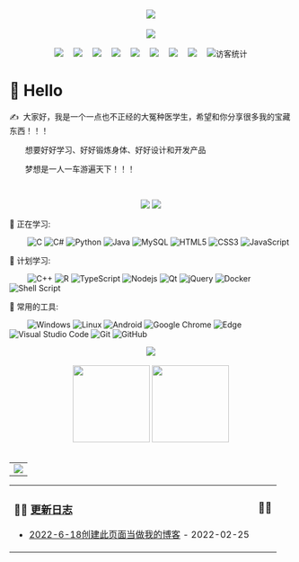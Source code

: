 <!-- 动态打字效果 -->
<h1 align="center">
  <a href="https://sunguoqi.com/">
    <img src="https://readme-typing-svg.herokuapp.com/?lines=console.log(%22Hello%2C%20World!%22);正经人王同学祝您今天愉快!&center=true&size=27">
  </a>
</h1>

<!-- 敲代码的图片 -->
<div align="center" ><img order-radius="100px" src="https://gimg2.baidu.com/image_search/src=http%3A%2F%2Fi0.hdslb.com%2Fbfs%2Farticle%2Fdb9205269db889f8512dcdfc1c1e273f2e19a4fa.gif&refer=http%3A%2F%2Fi0.hdslb.com&app=2002&size=f9999,10000&q=a80&n=0&g=0n&fmt=auto?sec=1658131306&t=6dfebc0779ba0c31daa3357c2cd09840"/></div>
<br>

<!-- 个人资料徽标 -->
<div align="center">
  <a href="https://github.com/zjrwtx/mycsnotes/blob/main/index.md"><img src="https://img.shields.io/badge/mycsnotes-%E6%88%91%E7%9A%84%E8%AE%A1%E7%AE%97%E6%9C%BA%E5%AD%A6%E4%B9%A0%E7%AC%94%E8%AE%B0-blue"></a>&emsp;
  <a href=""><img src="https://img.shields.io/badge/software-常用或推荐软件-<green>"></a>&emsp;
  <a href=""><img src="https://img.shields.io/badge/awesomeprojects-极其推荐的项目-<blue>"></a>&emsp;
  <a href=""><img src="https://img.shields.io/badge/awesomebooks-极其推荐的书-<blue>"></a>&emsp;
  <a href="https://github.com/zjrwtx/myphotos"><img src="https://img.shields.io/badge/myphotos-我的图库-red"></a>&emsp;
  <a href="https://blog.csdn.net/weixin_52887464?spm=1010.2135.3001.5421"><img src="https://img.shields.io/badge/CSDN-%E5%8D%9A%E5%AE%A2-c32136"></a>&emsp;
  <a href="https://space.bilibili.com/517535970?spm_id_from=333.1007.0.0"><img src="https://img.shields.io/badge/bilibili-B%E7%AB%99-ff69b4"></a>&emsp;
  <a href="https://www.zhihu.com/people/30-95-6-63"><img src="https://img.shields.io/badge/zhihu-%E7%9F%A5%E4%B9%8E-blue"></a>&emsp;
<!-- 访客数统计徽标 -->
  <img src="https://visitor-badge.glitch.me/badge?page_id=zjrwtx" alt="访客统计" /></div>




#  🙋 Hello

<p>✍️&nbsp;&nbsp;大家好，我是一个一点也不正经的大冤种医学生，希望和你分享很多我的宝藏东西！！！</p>
<p>&emsp;&emsp;想要好好学习、好好锻炼身体、好好设计和开发产品</p>
<p>&emsp;&emsp;梦想是一人一车游遍天下！！！</p>
<p>&emsp;&emsp;</p>

<!-- 比较好的开源项目卡片 -->
<div align="center">
<a href="https://github.com/zjrwtx/mycsnotes/blob/main/index.md">
  <img src="https://github-readme-stats.vercel.app/api/pin/?username=zjrwtx&repo=mycsnotes&theme=dark&bg_color=0d1117&hide_border=true" /></a>
<a href="https://github.com/zjrwtx/myphotos">
  <img src="https://github-readme-stats.vercel.app/api/pin/?username=zjrwtx&repo=myphotos&theme=dark&bg_color=0d1117&hide_border=true" /></a>
</div>

💪 正在学习: 

&emsp;&emsp;
![C](https://img.shields.io/badge/c-%2300599C.svg?style=flat-square&logo=c&logoColor=white)
![C#](https://img.shields.io/badge/c%23-%23239120.svg?style=flat-square&logo=c-sharp&logoColor=white)
![Python](https://img.shields.io/badge/-Python-pink?style=flat-square&logo=Python)
![Java](https://img.shields.io/badge/-java-yellow?style=flat-square&logo=java)
![MySQL](https://img.shields.io/badge/mysql-%2300f.svg?style=flat-square&logo=mysql&logoColor=white)
![HTML5](https://img.shields.io/badge/-HTML5-E34F26?style=flat-square&logo=html5&logoColor=white)
![CSS3](https://img.shields.io/badge/-CSS3-1572B6?style=flat-square&logo=css3)
![JavaScript](https://img.shields.io/badge/-JavaScript-oringe?style=flat-square&logo=javascript)

🧠 计划学习:

&emsp;&emsp;
![C++](https://img.shields.io/badge/-C++-00599C?style=flat-square&logo=c)
![R](https://img.shields.io/badge/r-%23276DC3.svg?style=flat-square&logo=r&logoColor=white)
![TypeScript](https://img.shields.io/badge/typescript-%23007ACC.svg?style=flat-square&logo=typescript&logoColor=white)
![Nodejs](https://img.shields.io/badge/-Nodejs-c0ebd?style=flat-square&logo=Node.js)
![Qt](https://img.shields.io/badge/Qt-%23217346.svg?style=style=flat-square&logo=Qt&logoColor=white)
![jQuery](https://img.shields.io/badge/jquery-%230769AD.svg?style=style=flat-square&logo=jquery&logoColor=white)
![Docker](https://img.shields.io/badge/-Docker-FCC624?style=flat-square&logo=docker)
![Shell Script](https://img.shields.io/badge/shell_script-%4285F4.svg?style=style=flat-square&logo=gnu-bash&logoColor=white)

🧰 常用的工具:

&emsp;&emsp; 
![Windows](https://img.shields.io/badge/Windows-0078D6?style=flat-square&logo=windows&logoColor=white)
![Linux](https://img.shields.io/badge/Linux-FCC624?style=style=flat-square&logo=linux&logoColor=black)
![Android](https://img.shields.io/badge/Android-3DDC84?style=flat-square&logo=android&logoColor=white)
![Google Chrome](https://img.shields.io/badge/Chrome-4285F4?style=flat-square&logo=GoogleChrome&logoColor=white)
![Edge](https://img.shields.io/badge/Edge-0078D7?style=flat-square&logo=Microsoft-edge&logoColor=white)
![Visual Studio Code](https://img.shields.io/badge/-Visual%20Studio%20Code-007ACC?style=flat-square&logo=Visual%20Studio%20Code&logoColor=fff)
![Git](https://img.shields.io/badge/-Git-FCC624?style=flat-square&logo=git)
![GitHub](https://img.shields.io/badge/-GitHub-pink?style=flat-square&logo=github)










<!-- GitHub奖杯🏆 -->
<div align="center"><img  src="https://github-profile-trophy.vercel.app/?username=zjrwtx&theme=gruvbox&row=1&column=6&no-frame=true&no-bg=true" /></div>
<br>

<!-- GitHub数据统计 -->
<div align="center">
  <img height="137px" src="https://github-readme-stats.vercel.app/api?username=zjrwtx&hide_title=true&hide_border=true&show_icons=trueline_height=21&text_color=000&icon_color=000&bg_color=0,ea6161,ffc64d,fffc4d,52fa5a&theme=graywhite" />
  <img height="137px" src="https://github-readme-stats.vercel.app/api/top-langs/?username=zjrwtx&hide_title=true&hide_border=true&layout=compact&langs_count=6&text_color=000&icon_color=fff&bg_color=0,52fa5a,4dfcff,c64dff&theme=graywhite" />
</div>
<br>

  
</td> 
</tr>
</table>



<!-- GitHub Activity Graph -->
<table align="center">
  <tr>
    <td colspan="2">
      <img src="https://activity-graph.herokuapp.com/graph?username=zjrwtx&theme=xcode&bg_color=FF000000&hide_border=true" />
    </td>
  </tr>
</table>


<!-- 最近更新 -->
<table align="center">
<tr>
<td valign="top">    

### 🤹‍♀️ <a href="#" target="_blank">更新日志</a>
  
<!-- START_SECTION:blog -->
* <a href='#' target='_blank'>2022-6-18创建此页面当做我的博客</a> - 2022-02-25

<!-- END_SECTION:blog -->
  
</td>
    
<td valign="top">
  
### 🤾‍♂️ <a href="#" target="_blank"></a>

<!-- START_SECTION:douban -->

<!-- END_SECTION:douban -->

